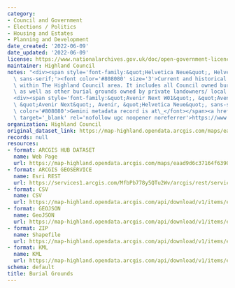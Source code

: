```yaml
---
category:
- Council and Government
- Elections / Politics
- Housing and Estates
- Planning and Development
date_created: '2022-06-09'
date_updated: '2022-06-09'
license: https://www.nationalarchives.gov.uk/doc/open-government-licence/version/3/
maintainer: Highland Council
notes: "<div><span style='font-family:&quot;Helvetica Neue&quot;, Helvetica, Arial,\
  \ sans-serif;'><font color='#808080' size='3'>Current and historical burial grounds\
  \ within The Highland Council area. It includes all Council owned burial grounds\
  \ as well as other burial grounds owned by private landowners/ local trusts.</font></span></div>\n\
  <div><span style='font-family:&quot;Avenir Next W01&quot;, &quot;Avenir Next W00&quot;,\
  \ &quot;Avenir Next&quot;, Avenir, &quot;Helvetica Neue&quot;, sans-serif; font-size:16px;'><font\
  \ color='#808080'>Gemini metadata record is at\_</font></span><a href='https://www.spatialdata.gov.scot/geonetwork/srv/eng/catalog.search#/metadata/d6adca74-0e6d-47c5-a2cc-cb67d4a56a9c'\
  \ target='_blank' rel='nofollow ugc noopener noreferrer'>https://www.spatialdata.gov.scot/geonetwork/srv/eng/catalog.search#/metadata/d6adca74-0e6d-47c5-a2cc-cb67d4a56a9c</a></div>"
organization: Highland Council
original_dataset_link: https://map-highland.opendata.arcgis.com/maps/eaad9d6c37164f6390d70c58eae5c8e4_0
records: null
resources:
- format: ARCGIS HUB DATASET
  name: Web Page
  url: https://map-highland.opendata.arcgis.com/maps/eaad9d6c37164f6390d70c58eae5c8e4_0
- format: ARCGIS GEOSERVICE
  name: Esri REST
  url: https://services1.arcgis.com/MfbPb778y5QTu2Wv/arcgis/rest/services/BurialGrounds/FeatureServer/0
- format: CSV
  name: CSV
  url: https://map-highland.opendata.arcgis.com/api/download/v1/items/eaad9d6c37164f6390d70c58eae5c8e4/csv?layers=0
- format: GEOJSON
  name: GeoJSON
  url: https://map-highland.opendata.arcgis.com/api/download/v1/items/eaad9d6c37164f6390d70c58eae5c8e4/geojson?layers=0
- format: ZIP
  name: Shapefile
  url: https://map-highland.opendata.arcgis.com/api/download/v1/items/eaad9d6c37164f6390d70c58eae5c8e4/shapefile?layers=0
- format: KML
  name: KML
  url: https://map-highland.opendata.arcgis.com/api/download/v1/items/eaad9d6c37164f6390d70c58eae5c8e4/kml?layers=0
schema: default
title: Burial Grounds
---
```

